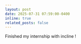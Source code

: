 ```yaml
---
layout: post
date: 2025-07-31 07:59:00-0400
inline: true
related_posts: false
---
```


Finished my internship with incline ! 

